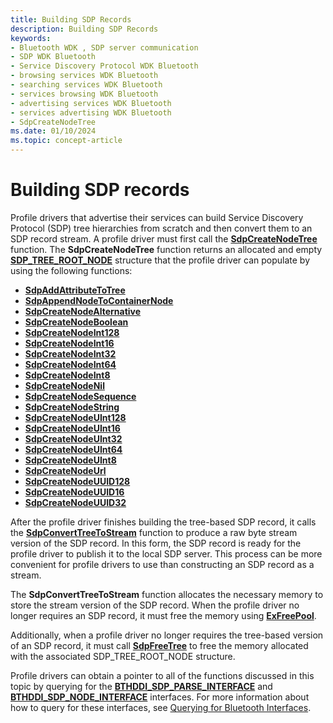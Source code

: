 ```yaml
---
title: Building SDP Records
description: Building SDP Records
keywords:
- Bluetooth WDK , SDP server communication
- SDP WDK Bluetooth
- Service Discovery Protocol WDK Bluetooth
- browsing services WDK Bluetooth
- searching services WDK Bluetooth
- services browsing WDK Bluetooth
- advertising services WDK Bluetooth
- services advertising WDK Bluetooth
- SdpCreateNodeTree
ms.date: 01/10/2024
ms.topic: concept-article
---
```


# Building SDP records

Profile drivers that advertise their services can build Service Discovery Protocol (SDP) tree hierarchies from scratch and then convert them to an SDP record stream. A profile driver must first call the **[SdpCreateNodeTree](/windows-hardware/drivers/ddi/sdplib/nf-sdplib-sdpcreatenodetree)** function. The **SdpCreateNodeTree** function returns an allocated and empty **[SDP_TREE_ROOT_NODE](/windows-hardware/drivers/ddi/sdpnode/ns-sdpnode-_sdp_tree_root_node)** structure that the profile driver can populate by using the following functions:

- **[SdpAddAttributeToTree](/windows-hardware/drivers/ddi/sdplib/nf-sdplib-sdpaddattributetotree)**
- **[SdpAppendNodeToContainerNode](/windows-hardware/drivers/ddi/sdplib/nf-sdplib-sdpappendnodetocontainernode)**
- **[SdpCreateNodeAlternative](/windows-hardware/drivers/ddi/sdplib/nf-sdplib-sdpcreatenodealternative)**
- **[SdpCreateNodeBoolean](/windows-hardware/drivers/ddi/sdplib/nf-sdplib-sdpcreatenodeboolean)**
- **[SdpCreateNodeInt128](/windows-hardware/drivers/ddi/sdplib/nf-sdplib-sdpcreatenodeint128)**
- **[SdpCreateNodeInt16](/windows-hardware/drivers/ddi/sdplib/nf-sdplib-sdpcreatenodeint16)**
- **[SdpCreateNodeInt32](/windows-hardware/drivers/ddi/sdplib/nf-sdplib-sdpcreatenodeint32)**
- **[SdpCreateNodeInt64](/windows-hardware/drivers/ddi/sdplib/nf-sdplib-sdpcreatenodeint64)**
- **[SdpCreateNodeInt8](/windows-hardware/drivers/ddi/sdplib/nf-sdplib-sdpcreatenodeint8)**
- **[SdpCreateNodeNil](/windows-hardware/drivers/ddi/sdplib/nf-sdplib-sdpcreatenodenil)**
- **[SdpCreateNodeSequence](/windows-hardware/drivers/ddi/sdplib/nf-sdplib-sdpcreatenodesequence)**
- **[SdpCreateNodeString](/windows-hardware/drivers/ddi/sdplib/nf-sdplib-sdpcreatenodestring)**
- **[SdpCreateNodeUInt128](/windows-hardware/drivers/ddi/sdplib/nf-sdplib-sdpcreatenodeuint128)**
- **[SdpCreateNodeUInt16](/windows-hardware/drivers/ddi/sdplib/nf-sdplib-sdpcreatenodeuint16)**
- **[SdpCreateNodeUInt32](/windows-hardware/drivers/ddi/sdplib/nf-sdplib-sdpcreatenodeuint32)**
- **[SdpCreateNodeUInt64](/windows-hardware/drivers/ddi/sdplib/nf-sdplib-sdpcreatenodeuint64)**
- **[SdpCreateNodeUInt8](/windows-hardware/drivers/ddi/sdplib/nf-sdplib-sdpcreatenodeuint8)**
- **[SdpCreateNodeUrl](/windows-hardware/drivers/ddi/sdplib/nf-sdplib-sdpcreatenodeurl)**
- **[SdpCreateNodeUUID128](/windows-hardware/drivers/ddi/sdplib/nf-sdplib-sdpcreatenodeuuid128)**
- **[SdpCreateNodeUUID16](/windows-hardware/drivers/ddi/sdplib/nf-sdplib-sdpcreatenodeuuid16)**
- **[SdpCreateNodeUUID32](/windows-hardware/drivers/ddi/sdplib/nf-sdplib-sdpcreatenodeuuid32)**

After the profile driver finishes building the tree-based SDP record, it calls the **[SdpConvertTreeToStream](/windows-hardware/drivers/ddi/bthsdpddi/nc-bthsdpddi-pconverttreetostream)** function to produce a raw byte stream version of the SDP record. In this form, the SDP record is ready for the profile driver to publish it to the local SDP server. This process can be more convenient for profile drivers to use than constructing an SDP record as a stream.

The **SdpConvertTreeToStream** function allocates the necessary memory to store the stream version of the SDP record. When the profile driver no longer requires an SDP record, it must free the memory using **[ExFreePool](/windows-hardware/drivers/ddi/ntddk/nf-ntddk-exfreepool)**.

Additionally, when a profile driver no longer requires the tree-based version of an SDP record, it must call **[SdpFreeTree](/windows-hardware/drivers/ddi/sdplib/nf-sdplib-sdpfreetree)** to free the memory allocated with the associated SDP_TREE_ROOT_NODE structure.

Profile drivers can obtain a pointer to all of the functions discussed in this topic by querying for the **[BTHDDI_SDP_PARSE_INTERFACE](/windows-hardware/drivers/ddi/bthsdpddi/ns-bthsdpddi-_bthddi_sdp_parse_interface)** and **[BTHDDI_SDP_NODE_INTERFACE](/windows-hardware/drivers/ddi/bthsdpddi/ns-bthsdpddi-_bthddi_sdp_node_interface)** interfaces. For more information about how to query for these interfaces, see [Querying for Bluetooth Interfaces](querying-for-bluetooth-interfaces.md).
